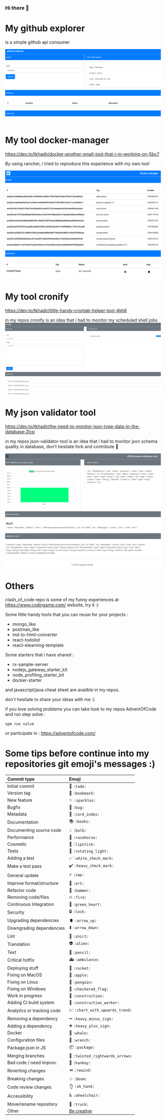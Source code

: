 ### Hi there 👋


# My github explorer

is a simple github api consumer 

![demo-explorer](demo-explorer.PNG)

# My tool docker-manager

https://dev.to/tkhadir/docker-another-small-tool-that-i-m-working-on-5bc7

By using rancher, i tried to reproduce this experience with my own tool

![demo-docker](demo-docker.png)
![demo-docker1](demo-docker1.png)

# My tool cronify

https://dev.to/tkhadir/little-handy-crontab-helper-tool-4kh8

in my repos cronify is an idea that i had to monitor my scheduled shell jobs
![cronify](cronify.JPG)

# My json validator tool

https://dev.to/tkhadir/the-need-to-monitor-json-type-data-in-the-database-2lcp

in my repos json-validator-tool is an idea that i had to monitor json schema quality in database, don't hesitate fork and contribute :rocket:

![demo-top](demo.PNG)
![demo-bottom](demo1.PNG)


# Others

clash_of_code repo is some of my funny experiences at https://www.codingame.com/ website, try it :)

Some little handy tools that you can reuse for your projects :
 - mongo_like
 - postman_like
 - md-to-html-converter
 - react-todolist
 - react-elearning-template
 
 
Some starters that i have shared :
 - rx-sample-server
 - nodejs_gateway_starter_kit
 - node_profiling_starter_kit
 - docker-starter

and javascript/java cheat sheet are availble in my repos.
 
don't hesitate to share your ideas with me :)


if you love solving problems you can take look to my repos AdventOfCode and run step solve :

```
npm run solve
```

or participate in : https://adventofcode.com/

# Some tips before continue into my repositories git emoji's messages :)

|   Commit type              | Emoji                                         |
|:---------------------------|:----------------------------------------------|
| Initial commit             | :tada: `:tada:`                               |
| Version tag                | :bookmark: `:bookmark:`                       |
| New feature                | :sparkles: `:sparkles:`                       |
| Bugfix                     | :bug: `:bug:`                                 |
| Metadata                   | :card_index: `:card_index:`                   |
| Documentation              | :books: `:books:`                             |
| Documenting source code    | :bulb: `:bulb:`                               |
| Performance                | :racehorse: `:racehorse:`                     |
| Cosmetic                   | :lipstick: `:lipstick:`                       |
| Tests                      | :rotating_light: `:rotating_light:`           |
| Adding a test              | :white_check_mark: `:white_check_mark:`       |
| Make a test pass           | :heavy_check_mark: `:heavy_check_mark:`       |
| General update             | :zap: `:zap:`                                 |
| Improve format/structure   | :art: `:art:`                                 |
| Refactor code              | :hammer: `:hammer:`                           |
| Removing code/files        | :fire: `:fire:`                               |
| Continuous Integration     | :green_heart: `:green_heart:`                 |
| Security                   | :lock: `:lock:`                               |
| Upgrading dependencies     | :arrow_up: `:arrow_up:`                       |
| Downgrading dependencies   | :arrow_down: `:arrow_down:`                   |
| Lint                       | :shirt: `:shirt:`                             |
| Translation                | :alien: `:alien:`                             |
| Text                       | :pencil: `:pencil:`                           |
| Critical hotfix            | :ambulance: `:ambulance:`                     |
| Deploying stuff            | :rocket: `:rocket:`                           |
| Fixing on MacOS            | :apple: `:apple:`                             |
| Fixing on Linux            | :penguin: `:penguin:`                         |
| Fixing on Windows          | :checkered_flag: `:checkered_flag:`           |
| Work in progress           | :construction:  `:construction:`              |
| Adding CI build system     | :construction_worker: `:construction_worker:` |
| Analytics or tracking code | :chart_with_upwards_trend: `:chart_with_upwards_trend:` |
| Removing a dependency      | :heavy_minus_sign: `:heavy_minus_sign:`       |
| Adding a dependency        | :heavy_plus_sign: `:heavy_plus_sign:`         |
| Docker                     | :whale: `:whale:`                             |
| Configuration files        | :wrench: `:wrench:`                           |
| Package.json in JS         | :package: `:package:`                         |
| Merging branches           | :twisted_rightwards_arrows: `:twisted_rightwards_arrows:` |
| Bad code / need improv.    | :hankey: `:hankey:`                           |
| Reverting changes          | :rewind: `:rewind:`                           |
| Breaking changes           | :boom: `:boom:`                               |
| Code review changes        | :ok_hand: `:ok_hand:`                         |
| Accessibility              | :wheelchair: `:wheelchair:`                   |
| Move/rename repository     | :truck: `:truck:`                             |
| Other                      | [Be creative](http://www.emoji-cheat-sheet.com/)  |
